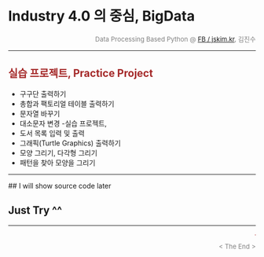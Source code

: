 
# Industry 4.0 의 중심, BigData

<div align='right'><font size=2 color='gray'>Data Processing Based Python @ <font color='blue'><a href='https://www.facebook.com/jskim.kr'>FB / jskim.kr</a></font>, 김진수</font></div>
<hr>

## <font color='brown'>실습 프로젝트, Practice Project</font>
> 
- 구구단 출력하기
- 총합과 팩토리얼 테이블 출력하기
- 문자열 바꾸기 
- 대소문자 변경
-실습 프로젝트, 
- 도서 목록 입력 및 출력
- 그래픽(Turtle Graphics) 출력하기
- 모양 그리기, 다각형 그리기
- 패턴을 찾아 모양을 그리기


<hr>
## I will show source code later 

## Just Try ^^

<hr>
<marquee><font size=3 color='brown'>The BigpyCraft find the information to design valuable society with Technology & Craft.</font></marquee>
<div align='right'><font size=2 color='gray'> &lt; The End &gt; </font></div>
